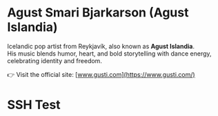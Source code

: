 # Agust Smari Bjarkarson (Agust Islandia)

Icelandic pop artist from Reykjavík, also known as **Agust Islandia**.  
His music blends humor, heart, and bold storytelling with dance energy, celebrating identity and freedom.  

👉 Visit the official site: [www.gusti.com](https://www.gusti.com/)
# SSH Test
